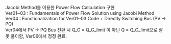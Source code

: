 Jacobi Method를 이용한 Power Flow Calculation 구현
<br/>
Ver01~03 : Fundamentals of Power Flow Solution using Jacobi Method
<br/>
Ver04 : Functionalization for Ver01~03 Code + Directly Switching Bus (PV -> PQ)
<br/>
Ver04에서 PV -> PQ Bus 전환 시 Q_G = Q_G_limit 이 아닌 Q = Q_G_limit으로 잘못 풀이함, Ver06에서 정정 완료.
